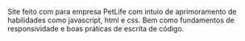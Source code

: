 Site feito com para empresa PetLife com intuio de aprimoramento de habilidades como javascript, html e css. Bem como fundamentos de responsividade e boas práticas de escrita de código.
